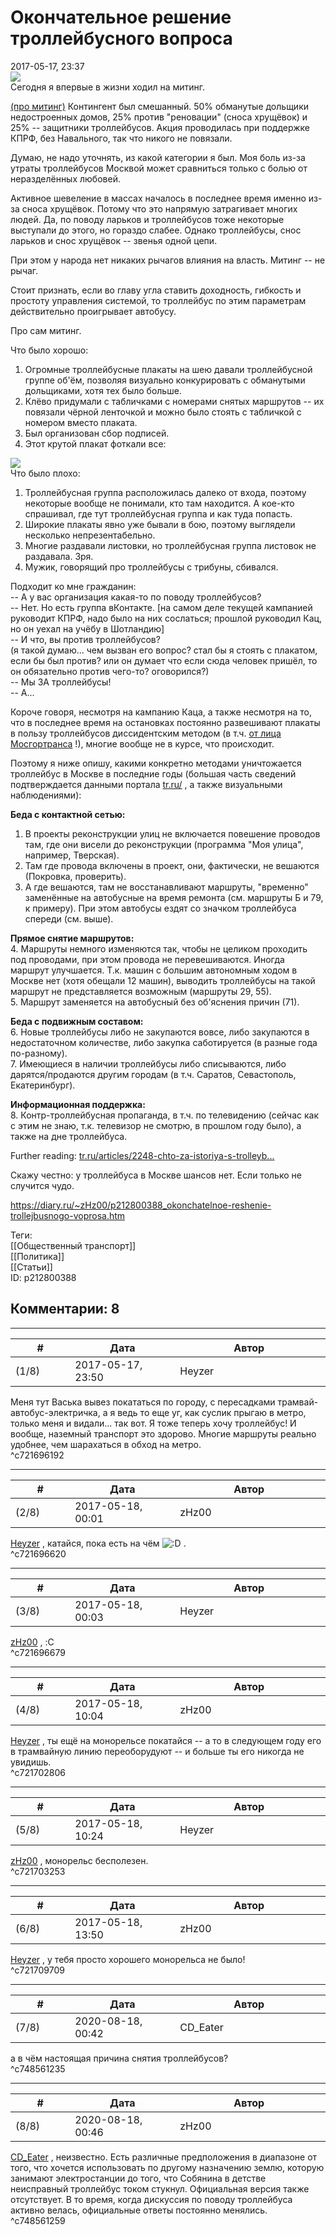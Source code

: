 Окончательное решение троллейбусного вопроса
============================================

  
2017-05-17, 23:37  
   [![](pics/rLZi4LAl.jpg)](http://i.imgur.com/rLZi4LA.jpg)     
 Сегодня я впервые в жизни ходил на митинг.   
   
  [(про митинг)](https://zHz00.diary.ru/p212800388.htm?index=1#linkmore212800388m1)    Контингент был смешанный. 50% обманутые дольщики недостроенных домов, 25% против "реновации" (сноса хрущёвок) и 25% -- защитники троллейбусов. Акция проводилась при поддержке КПРФ, без Навального, так что никого не повязали.   
   
 Думаю, не надо уточнять, из какой категории я был. Моя боль из-за утраты троллейбусов Москвой может сравниться только с болью от неразделённых любовей.   
   
 Активное шевеление в массах началось в последнее время именно из-за сноса хрущёвок. Потому что это напрямую затрагивает многих людей. Да, по поводу ларьков и троллейбусов тоже некоторые выступали до этого, но гораздо слабее. Однако троллейбусы, снос ларьков и снос хрущёвок -- звенья одной цепи.   
   
 При этом у народа нет никаких рычагов влияния на власть. Митинг -- не рычаг.   
   
 Стоит признать, если во главу угла ставить доходность, гибкость и простоту управления системой, то троллейбус по этим параметрам действительно проигрывает автобусу.   
   
 Про сам митинг.   
   
 Что было хорошо:   
 1. Огромные троллейбусные плакаты на шею давали троллейбусной группе об'ём, позволяя визуально конкурировать с обманутыми дольщиками, хотя тех было больше.   
 2. Клёво придумали с табличками с номерами снятых маршрутов -- их повязали чёрной ленточкой и можно было стоять с табличкой с номером вместо плаката.   
 3. Был организован сбор подписей.   
 4. Этот крутой плакат фоткали все:   
   
   [![](pics/jP7RLS0l.jpg)](http://i.imgur.com/jP7RLS0.jpg)     
 Что было плохо:   
 1. Троллейбусная группа расположилась далеко от входа, поэтому некоторые вообще не понимали, кто там находится. А кое-кто спрашивал, где тут троллейбусная группа и как туда попасть.   
 2. Широкие плакаты явно уже бывали в бою, поэтому выглядели несколько непрезентабельно.   
 3. Многие раздавали листовки, но троллейбусная группа листовок не раздавала. Зря.   
 4. Мужик, говорящий про троллейбусы с трибуны, сбивался.   
   
 Подходит ко мне гражданин:   
 -- А у вас организация какая-то по поводу троллейбусов?   
 -- Нет. Но есть группа вКонтакте. [на самом деле текущей кампанией руководит КПРФ, надо было на них сослаться; прошлой руководил Кац, но он уехал на учёбу в Шотландию]   
 -- И что, вы против троллейбусов?   
 (я такой думаю... чем вызван его вопрос? стал бы я стоять с плакатом, если бы был против? или он думает что если сюда человек пришёл, то он обязательно против чего-то? оговорился?)   
 -- Мы ЗА троллейбусы!   
 -- А...     
   
 Короче говоря, несмотря на кампанию Каца, а также несмотря на то, что в последнее время на остановках постоянно развешивают плакаты в пользу троллейбусов диссидентским методом (в т.ч.  [от лица Мосгортранса](pics/aWfaCcJ.jpg)  !), многие вообще не в курсе, что происходит.   
   
 Поэтому я ниже опишу, какими конкретно методами уничтожается троллейбус в Москве в последние годы (большая часть сведений подтверждается данными портала  [tr.ru/](http://tr.ru/)  , а также визуальными наблюдениями):   
   
  **Беда с контактной сетью:**    
 1. В проекты реконструкции улиц не включается повешение проводов там, где они висели до реконструкции (программа "Моя улица", например, Тверская).   
 2. Там где провода включены в проект, они, фактически, не вешаются (Покровка, проверить).   
 3. А где вешаются, там не восстанавливают маршруты, "временно" заменённые на автобусные на время ремонта (см. маршруты Б и 79, к примеру). При этом автобусы ездят со значком троллейбуса спереди (см. выше).   
   
  **Прямое снятие маршрутов:**    
 4. Маршруты немного изменяются так, чтобы не целиком проходить под проводами, при этом провода не перевешиваются. Иногда маршрут улучшается. Т.к. машин с большим автономным ходом в Москве нет (хотя обещали 12 машин), выводить троллейбусы на такой маршрут не представляется возможным (маршруты 29, 55).   
 5. Маршрут заменяется на автобусный без об'яснения причин (71).   
   
  **Беда с подвижным составом:**    
 6. Новые троллейбусы либо не закупаются вовсе, либо закупаются в недостаточном количестве, либо закупка саботируется (в разные года по-разному).   
 7. Имеющиеся в наличии троллейбусы либо списываются, либо дарятся/продаются другим городам (в т.ч. Саратов, Севастополь, Екатеринбург).   
   
  **Информационная поддержка:**    
 8. Контр-троллейбусная пропаганда, в т.ч. по телевидению (сейчас как с этим не знаю, т.к. телевизор не смотрю, в прошлом году было), а также на дне троллейбуса.   
   
 Further reading:  [tr.ru/articles/2248-chto-za-istoriya-s-trolleyb...](http://tr.ru/articles/2248-chto-za-istoriya-s-trolleybusami-v-moskve-kuda-oni-ischezayut-i-pochemu)    
   
 Скажу честно: у троллейбуса в Москве шансов нет. Если только не случится чудо.   
  
<https://diary.ru/~zHz00/p212800388_okonchatelnoe-reshenie-trollejbusnogo-voprosa.htm>  
  
Теги:  
[[Общественный транспорт]]  
[[Политика]]  
[[Статьи]]  
ID: p212800388  


Комментарии: 8
--------------

  


---



|         #         |              Дата              |                     Автор                     |           ID           |
| --- | --- | --- | --- |
| (1/8) | 2017-05-17, 23:50 | Heyzer | c721696192 |

  
 Меня тут Васька вывез покататься по городу, с пересадками трамвай-автобус-электричка, а я ведь то еще уг, как суслик прыгаю в метро, только меня и видали... так вот. Я тоже теперь хочу троллейбус! И вообще, наземный транспорт это здорово. Многие маршруты реально удобнее, чем шарахаться в обход на метро.   
 ^c721696192

---



|         #         |              Дата              |                     Автор                     |           ID           |
| --- | --- | --- | --- |
| (2/8) | 2017-05-18, 00:01 | zHz00 | c721696620 |

  
  [Heyzer](http://heyzero.diary.ru "Orca")  , катайся, пока есть на чём ![:D](pics/1131.gif) .   
 ^c721696620

---



|         #         |              Дата              |                     Автор                     |           ID           |
| --- | --- | --- | --- |
| (3/8) | 2017-05-18, 00:03 | Heyzer | c721696679 |

  
  [zHz00](https://zHz00.diary.ru "Untitled")  , :С   
 ^c721696679

---



|         #         |              Дата              |                     Автор                     |           ID           |
| --- | --- | --- | --- |
| (4/8) | 2017-05-18, 10:04 | zHz00 | c721702806 |

  
  [Heyzer](http://heyzero.diary.ru "Orca")  , ты ещё на монорельсе покатайся -- а то в следующем году его в трамвайную линию переоборудуют -- и больше ты его никогда не увидишь.   
 ^c721702806

---



|         #         |              Дата              |                     Автор                     |           ID           |
| --- | --- | --- | --- |
| (5/8) | 2017-05-18, 10:24 | Heyzer | c721703253 |

  
  [zHz00](https://zHz00.diary.ru "Untitled")  , монорельс бесполезен.   
 ^c721703253

---



|         #         |              Дата              |                     Автор                     |           ID           |
| --- | --- | --- | --- |
| (6/8) | 2017-05-18, 13:50 | zHz00 | c721709709 |

  
  [Heyzer](http://heyzero.diary.ru "Orca")  , у тебя просто хорошего монорельса не было!   
 ^c721709709

---



|         #         |              Дата              |                     Автор                     |           ID           |
| --- | --- | --- | --- |
| (7/8) | 2020-08-18, 00:42 | CD\_Eater | c748561235 |

  
 а в чём настоящая причина снятия троллейбусов?   
 ^c748561235

---



|         #         |              Дата              |                     Автор                     |           ID           |
| --- | --- | --- | --- |
| (8/8) | 2020-08-18, 00:46 | zHz00 | c748561259 |

  
  [CD\_Eater](http://cd-eater.diary.ru "Записки ДискоЕда")  , неизвестно. Есть различные предположения в диапазоне от того, что хочется использовать по другому назначению землю, которую занимают электростанции до того, что Собянина в детстве неисправный троллейбус током стукнул. Официальная версия также отсутствует. В то время, когда дискуссия по поводу троллейбуса активно велась, официальные ответы постоянно менялись.   
 ^c748561259
